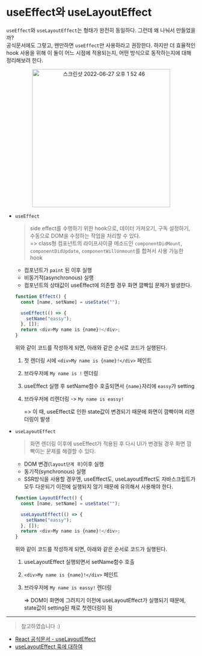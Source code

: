 # useEffect와 useLayoutEffect

`useEffect`와 `useLayoutEffect`는 형태가 완전히 동일하다. 그런데 왜 나눠서 만들었을까?<br />
공식문서에도 그렇고, 왠만하면 `useEffect`만 사용하라고 권장한다. 하지만 더 효율적인 hook 사용을 위해 이 둘이 어느 시점에 적용되는지, 어떤 방식으로 동작하는지에 대해 정리해보려 한다.

<div align="center">
<img width="367" alt="스크린샷 2022-06-27 오후 1 52 46" src="https://img1.daumcdn.net/thumb/R1280x0/?scode=mtistory2&fname=https%3A%2F%2Fblog.kakaocdn.net%2Fdn%2FKbBel%2FbtqXb2au60P%2FTqfo1tzjyaTAMEKzctxiSk%2Fimg.png">
</div>

- `useEffect`<br />

  > side effect를 수행하기 위한 hook으로, 데이터 가져오기, 구독 설정하기, 수동으로 DOM을 수정하는 작업을 처리할 수 있다.<br />
  > => class형 컴포넌트의 라이프사이클 메소드인 `componentDidMount`, `componentDidUpdate`, `componentWillUnmount`를 합쳐서 사용 가능한 hook

  - 컴포넌트가 `paint` 된 이후 실행
  - 비동기적(asynchronous) 실행
  - 컴포넌트의 상태값이 useEffect에 의존할 경우 화면 깜빡임 문제가 발생한다.

  ```javascript
  function Effect() {
    const [name, setName] = useState("");

    useEffect(() => {
      setName("eassy");
    }, []);
    return <div>My name is {name}!</div>;
  }
  ```

  위와 같이 코드를 작성하게 되면, 아래와 같은 순서로 코드가 실행된다.

  1. 첫 렌더링 시에 `<div>My name is {name}!</div>` 페인트
  2. 브라우저에 `My name is !` 렌더링
  3. useEffect 실행 후 setName함수 호출되면서 `{name}`자리에 `eassy`가 setting
  4. 브라우저에 리렌더링 -> `My name is eassy!`

     => 이 때, useEffect로 인한 state값이 변경되기 때문에 화면이 깜빡이며 리랜더링이 발생

- `useLayoutEffect`<br />

  > 화면 렌더링 이후에 useEffect가 적용된 후 다시 UI가 변경될 경우 화면 깜빡이는 문제를 해결할 수 있다.

  - DOM 변경(`layout단계 후`)이후 실행
  - 동기적(synchronous) 실행
  - SSR방식을 사용할 경우엔, useEffect도, useLayoutEffect도 자바스크립트가 모두 다운되기 이전에 실행되지 않기 때문에 유의해서 사용해야 한다.

  ```javascript
  function LayoutEffect() {
    const [name, setName] = useState("");

    useLayoutEffect(() => {
      setName("eassy");
    }, []);
    return <div>My name is {name}!</div>;
  }
  ```

  위와 같이 코드를 작성하게 되면, 아래와 같은 순서로 코드가 실행된다.

  1. useLayoutEffect 실행되면서 setName함수 호출
  2. `<div>My name is {name}!</div>` 페인트
  3. 브라우저에 `My name is eassy!` 렌더링

     => DOM이 화면에 그려지기 이전에 useLayoutEffect가 실행되기 때문에, state값이 setting된 채로 첫렌더링이 됨

---

> 참고하였습니다 :)

- [React 공식문서 - useLayoutEffect](https://ko.reactjs.org/docs/hooks-reference.html#uselayouteffect)
- [useLayoutEffect 훅에 대하여](https://merrily-code.tistory.com/46)

